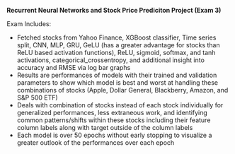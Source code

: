 **Recurrent Neural Networks and Stock Price Prediciton Project (Exam 3)**

Exam Includes: 
- Fetched stocks from Yahoo Finance, XGBoost classifier, Time series split, CNN, MLP, GRU, GeLU (has a greater advantage for stocks than ReLU based activation functions), ReLU, sigmoid, softmax, and tanh activations, categorical_crossentropy, and additional insight into accuracy and RMSE via log bar graphs
- Results are performances of models with their trained and validation parameters to show which model is best and worst at handling these combinations of stocks (Apple, Dollar General, Blackberry, Amazon, and S&P 500 ETF)
- Deals with combination of stocks instead of each stock individually for generalized performances, less extraneous work, and identifying common patterns/shifts within these stocks including their feature column labels along with target outside of the column labels
- Each model is over 50 epochs without early stopping to visualize a greater outlook of the performances over each epoch
